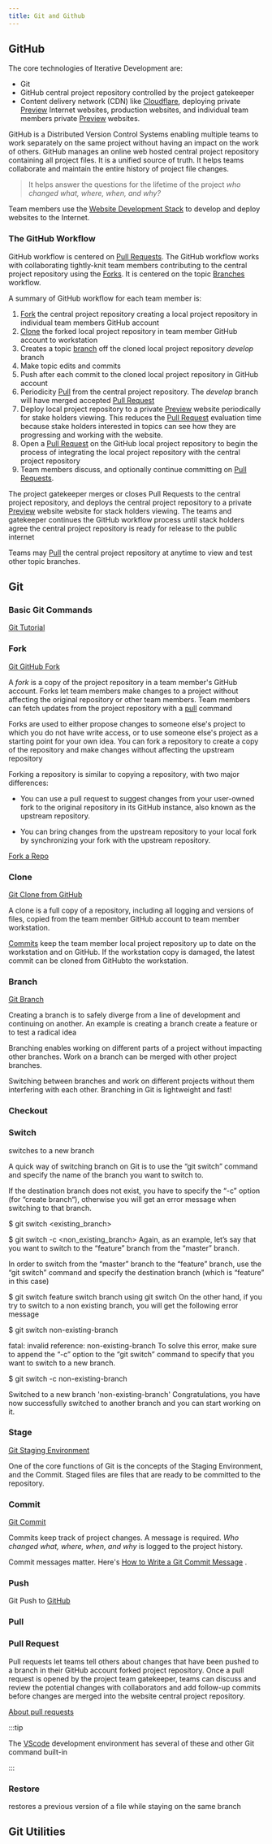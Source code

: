 ```yaml
---
title: Git and Github
---
```


## GitHub



The core technologies of Iterative Development are: 

- Git
- GitHub central project repository controlled by the project gatekeeper 
- Content delivery network (CDN) like [Cloudflare](#deploy/cloudflare), deploying private [Preview](deploy#preview) Internet websites, production websites, and individual team members private [Preview](preview.md) websites.

GitHub is a Distributed Version Control Systems enabling multiple teams to work separately on the same project without having an impact on the work of others. GitHub manages an online web hosted central project repository containing all project files. It is a unified source of truth. It helps teams collaborate and maintain the entire history of project file changes.

> It helps answer the questions for the lifetime of the project *who changed what, where, when, and why?* 


Team members use the [Website Development Stack](website_dev_stack.md) to develop and deploy websites to the Internet.

### The GitHub Workflow

GitHub workflow is centered on [Pull Requests](#pull-request). The GitHub workflow works with collaborating tightly-knit team members contributing to the central project repository using the [Forks](#fork). It is centered on the topic [Branches](#branch) workflow.

A summary of GitHub workflow for each team member is:

1. [Fork](#fork) the central project repository creating a local project repository in individual team members GitHub account
2. [Clone](#clone) the forked local project repository in team member GitHub account to workstation
1. Creates a topic [branch](#branch) off the cloned local project repository *develop* branch
1. Make topic edits and commits 
2. Push after each commit to the cloned local project repository in GitHub account
3. Periodicity [Pull](#pull) from the central project repository. The *develop* branch will have merged accepted [Pull Request](#pull-request)
3. Deploy local project repository to a private [Preview](deploy#preview) website periodically for stake holders viewing. This reduces the [Pull Request](#pull-request) evaluation time because stake holders interested in topics can see how they are progressing and working with the website.
4. Open a [Pull Request](#pull-request) on the GitHub local project repository to begin the  process of integrating the local project repository with the central project repository  
1. Team members discuss, and optionally continue committing on [Pull Requests](#pull-request).

The project gatekeeper merges or closes Pull Requests to the central project repository, and deploys the central project repository to a private [Preview](deploy#preview) website website for stack holders viewing. The teams and gatekeeper continues the GitHub workflow process until stack holders agree the central project repository is ready for release to the public internet 

Teams may [Pull](#pull) the central project repository at anytime to view and test other topic branches.

## Git

### Basic Git Commands

[Git Tutorial](https://www.w3schools.com/git/default.asp?remote=github)

### Fork

[Git GitHub Fork](https://www.w3schools.com/git/git_remote_fork.asp?remote=github)

A *fork* is a copy of the project repository in a team member's GitHub account. Forks let team members make changes to a project without affecting the original repository or other team members. Team members can fetch updates from the project repository with a [pull](#pull) command

 Forks are used to either propose changes to someone else's project to which you do not have write access, or to use someone else's project as a starting point for your own idea. You can fork a repository to create a copy of the repository and make changes without affecting the upstream repository

Forking a repository is similar to copying a repository, with two major differences:

- You can use a pull request to suggest changes from your user-owned fork to the original repository in its GitHub instance, also known as the upstream repository.

- You can bring changes from the upstream repository to your local fork by synchronizing your fork with the upstream repository.

[Fork a Repo](https://docs.github.com/en/enterprise-server@3.4/get-started/quickstart/fork-a-repo)

### Clone

[Git Clone from GitHub](https://www.w3schools.com/git/git_clone.asp?remote=github)

A clone is a full copy of a repository, including all logging and versions of files, copied from the team member GitHub account to team member workstation.

[Commits](#commits) keep the team member local project repository up to date on the workstation and on GitHub. If the workstation copy is damaged, the latest commit can be cloned from GitHubto the workstation.

### Branch

[Git Branch](https://www.w3schools.com/git/git_branch.asp?remote=github)

Creating a branch is to safely diverge from a line of development and continuing on another. An example is creating a branch create a feature or to test a radical idea

Branching enables working on different parts of a project without impacting other branches. Work on a branch can be merged with other project branches. 

Switching between branches and work on different projects without them interfering with each other. Branching in Git is lightweight and fast!

### Checkout

### Switch 

switches to a new branch

A quick way of switching branch on Git is to use the “git switch” command and specify the name of the branch you want to switch to.

If the destination branch does not exist, you have to specify the “-c” option (for “create branch“), otherwise you will get an error message when switching to that branch.

$ git switch <existing_branch>

$ git switch -c <non_existing_branch>
Again, as an example, let’s say that you want to switch to the “feature” branch from the “master” branch.

In order to switch from the “master” branch to the “feature” branch, use the “git switch” command and specify the destination branch (which is “feature” in this case)

$ git switch feature
switch branch using git switch
On the other hand, if you try to switch to a non existing branch, you will get the following error message

$ git switch non-existing-branch

fatal: invalid reference: non-existing-branch
To solve this error, make sure to append the “-c” option to the “git switch” command to specify that you want to switch to a new branch.

$ git switch -c non-existing-branch

Switched to a new branch 'non-existing-branch'
Congratulations, you have now successfully switched to another branch and you can start working on it.


### Stage

[Git Staging Environment](https://www.w3schools.com/git/git_staging_environment.asp?remote=github)

One of the core functions of Git is the concepts of the Staging Environment, and the Commit. Staged files are files that are ready to be committed to the repository.

### Commit

[Git Commit](https://www.w3schools.com/git/git_commit.asp?remote=github)

Commits keep track of project changes. A message is required. *Who changed what, where, when, and why* is logged to the project history.

Commit messages matter. Here's [How to Write a Git Commit Message](file:///Users/johntelford/Documents/EagleFiler/Files/How%20to%20Write%20a%20Git%20Commit%20Message.webarchive)
.

### Push

Git Push to [GitHub](https://www.w3schools.com/git/git_push_to_remote.asp?remote=github)



### Pull

### Pull Request

Pull requests let teams tell others about changes that have been pushed to a branch in their GitHub account forked project repository. Once a pull request is opened by the project team gatekeeper, teams can discuss and review the potential changes with collaborators and add follow-up commits before changes are merged into the website central project repository.

[About pull requests](https://docs.github.com/en/pull-requests/collaborating-with-pull-requests/proposing-changes-to-your-work-with-pull-requests/about-pull-requests)



:::tip

The [VScode](#vscode) development environment has several of these and other Git command built-in 

:::

### Restore

restores a previous version of a file while staying on the same branch

## Git Utilities